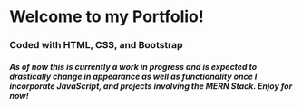 <h1> Welcome to my Portfolio! </h1>
<h3> Coded with HTML, CSS, and Bootstrap </h3>
<h5> As of now this is currently a work in progress and is expected to drastically change in appearance as well as functionality once I incorporate JavaScript, and projects involving the MERN Stack. Enjoy for now! </h5>
